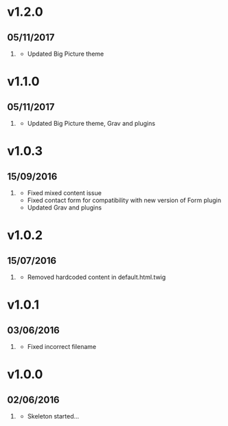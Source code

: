 # v1.2.0
## 05/11/2017

1. [](#improved)
    * Updated Big Picture theme

# v1.1.0
## 05/11/2017

1. [](#improved)
    * Updated Big Picture theme, Grav and plugins

# v1.0.3
## 15/09/2016

1. [](#bugfix)
    * Fixed mixed content issue
    * Fixed contact form for compatibility with new version of Form plugin
    * Updated Grav and plugins

# v1.0.2
## 15/07/2016

1. [](#bugfix)
    * Removed hardcoded content in default.html.twig

# v1.0.1
## 03/06/2016

1. [](#bugfix)
    * Fixed incorrect filename

# v1.0.0
## 02/06/2016

1. [](#new)
    * Skeleton started...
